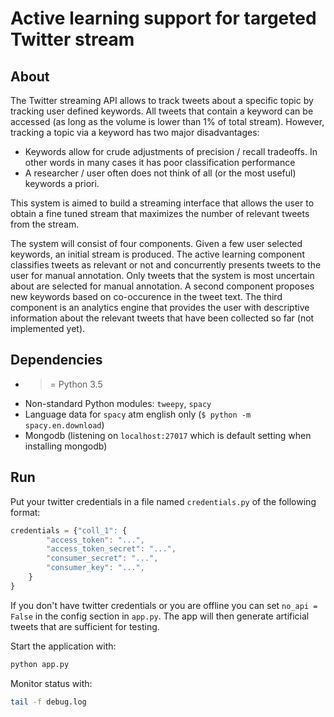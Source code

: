 # Active learning support for targeted Twitter stream


## About

The Twitter streaming API allows to track tweets about a specific topic by
tracking user defined keywords. All tweets that contain a keyword can be
accessed (as long as the volume is lower than 1% of total stream). However,
tracking a topic via a keyword has two major disadvantages:

* Keywords allow for crude adjustments of precision / recall tradeoffs. In other
    words in many cases it has poor classification performance
* A researcher / user often does not think of all (or the most useful) keywords
    a priori.

This system is aimed to build a streaming interface that allows the user to
obtain a fine tuned stream that maximizes the number of relevant tweets
from the stream.

The system will consist of four components. Given a few user selected keywords,
an initial stream is produced. The active learning component classifies tweets
as relevant or not and concurrently presents tweets to the user for manual
annotation. Only tweets that the system is most uncertain about are selected for
manual annotation. A second component proposes new keywords based on
co-occurence in the tweet text. The third component is an analytics engine that
provides the user with descriptive information about the relevant tweets that
have been collected so far (not implemented yet). 

## Dependencies

* >= Python 3.5
* Non-standard Python modules: `tweepy`, `spacy`
* Language data for `spacy` atm english only (`$ python -m spacy.en.download`)
* Mongodb (listening on `localhost:27017` which is default setting when
    installing mongodb)

## Run

Put your twitter credentials in a file named `credentials.py` of the 
following format:
```javascript
credentials = {"coll_1": {
        "access_token": "...",
        "access_token_secret": "...",
        "consumer_secret": "...",
        "consumer_key": "...",
    }
}
```

If you don't have twitter credentials or you are offline you can set `no_api = False` in the config
section in `app.py`. The app will then generate artificial tweets that are
sufficient for testing.


Start the application with:
```bash
python app.py
```

Monitor status with:
```bash
tail -f debug.log
```
